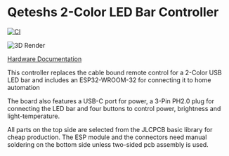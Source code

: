 # Qeteshs 2-Color LED Bar Controller

[![CI](https://github.com/Qeteshpony/LED-Bar-Controller/actions/workflows/ci.yml/badge.svg?branch=main)](https://github.com/Qeteshpony/LED-Bar-Controller/actions/workflows/ci.yml)

![3D Render](https://qeteshpony.github.io/LED-Bar-Controller/3D/LED-Bar-Controller-3D_top.png)

[Hardware Documentation](https://qeteshpony.github.io/LED-Bar-Controller)

This controller replaces the cable bound remote control for a 2-Color USB LED bar and includes an ESP32-WROOM-32 for connecting it to home automation

The board also features a USB-C port for power, a 3-Pin PH2.0 plug for connecting the LED bar and four buttons to control power, brightness and light-temperature. 

All parts on the top side are selected from the JLCPCB basic library for cheap production. The ESP module and the connectors need manual soldering on the bottom side unless two-sided pcb assembly is used.  